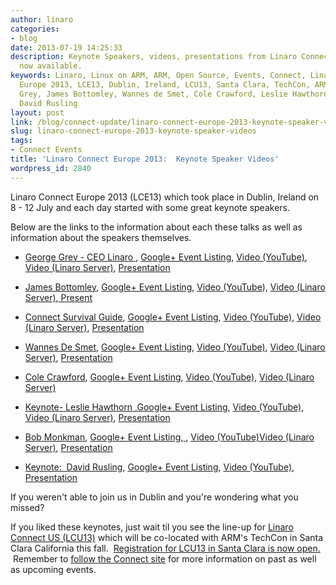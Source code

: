 ```yaml
---
author: linaro
categories:
- blog
date: 2013-07-19 14:25:33
description: Keynote Speakers, videos, presentations from Linaro Connect Europe 2013
  now available.
keywords: Linaro, Linux on ARM, ARM, Open Source, Events, Connect, Linaro Connect
  Europe 2013, LCE13, Dublin, Ireland, LCU13, Santa Clara, TechCon, ARM TechCon, George
  Grey, James Bottomley, Wannes de Smet, Cole Crawford, Leslie Hawthorn, Bob Monkman,
  David Rusling
layout: post
link: /blog/connect-update/linaro-connect-europe-2013-keynote-speaker-videos/
slug: linaro-connect-europe-2013-keynote-speaker-videos
tags:
- Connect Events
title: 'Linaro Connect Europe 2013:  Keynote Speaker Videos'
wordpress_id: 2840
---
```


Linaro Connect Europe 2013 (LCE13) which took place in Dublin, Ireland on 8 - 12 July and each day started with some great keynote speakers.

Below are the links to the information about each these talks as well as information about the speakers themselves.


  * [George Grey - CEO Linaro ](http://lce-13.zerista.com/event/member/79585), [Google+ Event Listing](https://plus.google.com/events/c7nkdlrtl8j6cno00fu15gf6dos?partnerid=gplp0), [Video (YouTube)](http://youtu.be/cQ6Kp8R5aow), [Video (Linaro Server)](http://people.linaro.org/linaro-connect/lce13/videos/8_July_2013_Monday/Opening%20Keynote-%20George%20Grey%20-%20CEO%20Linaro.mp4), [Presentation](/documents/download/edc5e8e3d27e0001c0ef976858b3b3a651da61bb580c0)

  * [James Bottomley](http://lce-13.zerista.com/event/member/79586), [Google+ Event Listing](https://plus.google.com/u/0/events/cmumvm9503pngbb22ha95tu8fg0), [Video (YouTube](http://youtu.be/3nSh8CfDpb0)), [Video (Linaro Server)](http://people.linaro.org/linaro-connect/lce13/videos/8_July_2013_Monday/Monday%20Keynote-%20James%20Bottomley.mp4),[ Present](/documents/download/0a5eed5ce65fd518d6dd59d6da832cec51da688a11798)


  * [Connect Survival Guide](http://lce-13.zerista.com/event/member/79587), [Google+ Event Listing](https://plus.google.com/u/0/events/c9km5je4jufpsimd7jcbvus7his), [Video (YouTube)](http://youtu.be/Z6tJR99wWWI), [Video (Linaro Server)](http://people.linaro.org/linaro-connect/lce13/videos/8_July_2013_Monday/Connect%20survival%20Guide.mp4), [Presentation](/documents/download/a5d1dcd6f132600c63aeb373639bf39851da6c566e196)


  * [Wannes De Smet](http://lce-13.zerista.com/event/member/79608), [Google+ Event Listing](https://plus.google.com/u/0/events/cn6pjbn7de9eunrf12d15ond2so), [Video (YouTube)](http://youtu.be/LZWVSrVyjrY), [Video (Linaro Server)](http://people.linaro.org/linaro-connect/lce13/videos/9_July_2013_Tuesday/Linaro%20Connect%20LCE13%20-%20Wannes%20de%20Smet%20Calxeda%20-%20ARM%20Server%20Keynote.mp4), [Presentation](/documents/download/69024f5c6739ed95da261f9f98eb347e51dbc61c56634)


  * [Cole Crawford](http://lce-13.zerista.com/event/member/81944), [Google+ Event Listing](https://plus.google.com/u/0/events/cd6jp4ehbuntib9pnrp89qppc2c), [Video (YouTube)](http://youtu.be/4621j5xQGMM), [Video (Linaro Server)](http://people.linaro.org/linaro-connect/lce13/videos/10_July_2013_Wednesday/Wednesday%20Keynote-%20Cole%20Crawford.mp4)


  * [Keynote- Leslie Hawthorn ](http://lce-13.zerista.com/event/member/79628),[Google+ Event Listing](https://plus.google.com/u/0/events/cbmijv13csfjsor2gbsbpvve8ts), [Video (YouTube),](http://youtu.be/G9kuThWA82Y) [Video (Linaro Server)](http://people.linaro.org/linaro-connect/lce13/videos/10_July_2013_Wednesday/Wednesday%20Keynote-%20Leslie%20Hawthorn.mp4), [Presentation](/documents/download/fe498477c16af147a48f79d1981cec8451dd5c345f413)


  * [Bob Monkman](http://lce-13.zerista.com/event/member/79647), [Google+ Event Listing](https://plus.google.com/u/0/events/cv0np67uol8fff1as3sq58fola0),[ ,](https://www.youtube.com/watch?v=uwx4-m5f_Vw) [Video (YouTube)](http://youtu.be/uwx4-m5f_Vw)[Video (Linaro Server)](http://people.linaro.org/linaro-connect/lce13/videos/11_July_2013_Thursday/Thursday%20Keynote-%20Bob%20Monkman.mp4), [Presentation](/documents/download/68973aadf85121b747bf209e9a9a276c51de8e0c872fa)


  * [Keynote:  David Rusling](http://lce-13.zerista.com/event/member/79665), [Google+ Event Listing](https://plus.google.com/u/0/events/csko8l0vmn8rsd30lrpr72tncm8), [Video (YouTube)](http://youtu.be/2EWg5tOjhm4), [Presentation](/documents/download/ecf75957d5e6de0c74f000444c7cdd5251e5987b1b627)


If you weren't able to join us in Dublin and you're wondering what you missed?

If you liked these keynotes, just wait til you see the line-up for [Linaro Connect US (LCU13)](http://connect.linaro.org/lcu13/) which will be co-located with ARM's TechCon in Santa Clara California this fall.  [Registration for LCU13 in Santa Clara is now open.](http://linaroconnect-lcu13.eventbrite.co.uk/)  Remember to [follow the Connect site](http://connect.linaro.org/lcu13/) for more information on past as well as upcoming events.